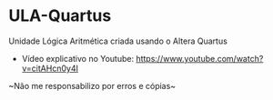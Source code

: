 # ULA-Quartus
Unidade Lógica Aritmética criada usando o Altera Quartus

- Vídeo explicativo no Youtube: https://www.youtube.com/watch?v=citAHcn0y4I

~Não me responsabilizo por erros e cópias~
